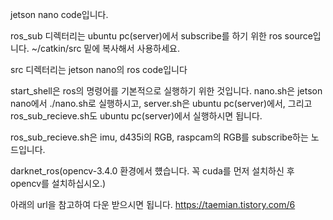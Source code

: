 jetson nano code입니다.

ros_sub 디렉터리는 ubuntu pc(server)에서 subscribe를 하기 위한 ros source입니다. ~/catkin/src 밑에 복사해서 사용하세요.

src 디렉터리는 jetson nano의 ros code입니다

start_shell은 ros의 명령어를 기본적으로 실행하기 위한 것입니다. nano.sh은 jetson nano에서 ./nano.sh로 실행하시고, server.sh은 ubuntu pc(server)에서, 그리고 ros_sub_recieve.sh도 ubuntu pc(server)에서 실행하시면 됩니다.

ros_sub_recieve.sh은 imu, d435i의 RGB, raspcam의 RGB를 subscribe하는 노드입니다.


darknet_ros(opencv-3.4.0 환경에서 헀습니다. 꼭 cuda를 먼저 설치하신 후 opencv를 설치하십시오.)

아래의 url을 참고하여 다운 받으시면 됩니다.
https://taemian.tistory.com/6


